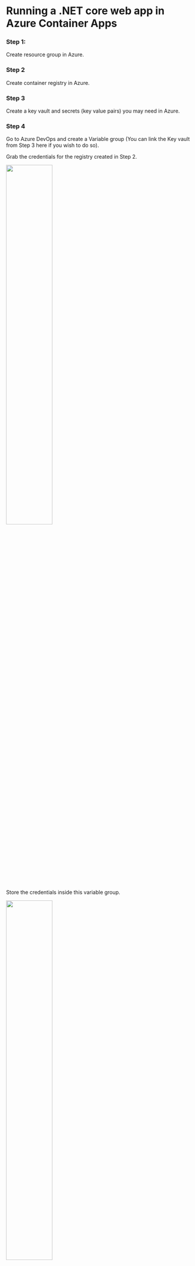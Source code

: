 # Running a .NET core web app in Azure Container Apps

### Step 1:
Create resource group in Azure. 

### Step 2
Create container registry in Azure.

### Step 3
Create a key vault and secrets (key value pairs) you may need in Azure.

### Step 4
Go to Azure DevOps and create a Variable group (You can link the Key vault from Step 3 here if you wish to do so).

Grab the credentials for the registry created in Step 2.

<img src="https://user-images.githubusercontent.com/30603497/159083597-822f75df-8c3d-493a-a272-ff386f16a6b3.png" style="width: 50%;max-height: 50%" />

Store the credentials inside this variable group.

<img src="https://user-images.githubusercontent.com/30603497/159084026-88185d76-a408-42b8-8c4e-9e0aa82a2fd5.png" style="width: 50%;max-height: 50%" />

Note: I've already refreshed my password shown in the screenshot so you won't be able to connect to my registry. :)

### Step 5
Create Log Analytics workspace for the containers in Azure.

<img src="https://user-images.githubusercontent.com/30603497/159082707-f6e3e328-6bb4-41d1-b228-6dbdbeb507d1.png" style="width: 50%;max-height: 50%" />

### Step 6
Create Docker registry service connection in Azure DevOps
Azure DevOps -> Project settings -> Service Connections -> Create Service Connection -> Search 'Docker Registry'

<img src="https://user-images.githubusercontent.com/30603497/159085625-602a23ed-b92d-44e8-bdbb-cb3270d2e9c7.png" style="width: 50%;max-height: 50%" />

### Step 7
Create a pipeline
